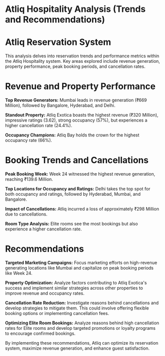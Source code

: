 # Atliq Hospitality Analysis (Trends and Recommendations)

# Atliq Reservation System   
This analysis delves into reservation trends and performance metrics within the Atliq Hospitality system. Key areas explored include revenue generation, property performance, peak booking periods, and cancellation rates.  

# Revenue and Property Performance

**Top Revenue Generators:** Mumbai leads in revenue generation (₹669 Million), followed by Bangalore, Hyderabad, and Delhi.    

**Standout Property:**  Atliq Exotica boasts the highest revenue (₹320 Million), impressive ratings (3.62), strong occupancy (57%), but experiences a higher cancellation rate (24.4%).   

**Occupancy Champions:**  Atliq Bay holds the crown for the highest occupancy rate (66%).   

# Booking Trends and Cancellations

**Peak Booking Week:** Week 24 witnessed the highest revenue generation, reaching ₹139.6 Million.

**Top Locations for Occupancy and Ratings:** Delhi takes the top spot for both occupancy and ratings, followed by Hyderabad, Mumbai, and Bangalore.

**Impact of Cancellations:** Atliq incurred a loss of approximately ₹298 Million due to cancellations.

**Room Type Analysis:** Elite rooms see the most bookings but also experience a higher cancellation rate.

# Recommendations

**Targeted Marketing Campaigns:** Focus marketing efforts on high-revenue generating locations like Mumbai and capitalize on peak booking periods like Week 24.

**Property Optimization:** Analyze factors contributing to Atliq Exotica's success and implement similar strategies across other properties to improve revenue and occupancy rates.

**Cancellation Rate Reduction:** Investigate reasons behind cancellations and develop strategies to mitigate them. This could involve offering flexible booking options or implementing cancellation fees.

**Optimizing Elite Room Bookings:** Analyze reasons behind high cancellation rates for Elite rooms and develop targeted promotions or loyalty programs to encourage confirmed bookings.

By implementing these recommendations, Atliq can optimize its reservation system, maximize revenue generation, and enhance guest satisfaction.
